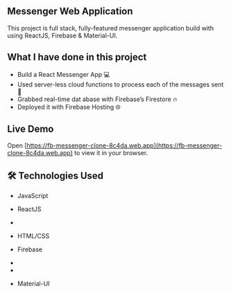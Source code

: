 ## Messenger Web Application 

This project is full stack, fully-featured messenger application build with using ReactJS, Firebase & Material-UI.

            
## What I have done in this project

- Build a React Messenger App 💻
- Used server-less cloud functions to process each of the messages sent 🚀
- Grabbed real-time dat abase with Firebase’s Firestore 🔥
- Deployed it with Firebase Hosting 🌐

## Live Demo



Open [https://fb-messenger-clone-8c4da.web.app](https://fb-messenger-clone-8c4da.web.app) to view it in your
browser.    
    
## 🛠 Technologies Used 
        
        
                                                                                    
- JavaScript
- ReactJS               




-   
- HTML/CSS
- Firebase
- 
- 


- Material-UI


